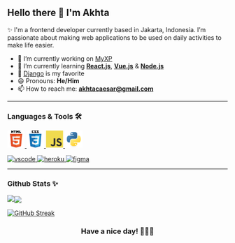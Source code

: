 ## Hello there 👋 I'm Akhta

✨ I'm a frontend developer currently based in Jakarta, Indonesia. I’m passionate about making web applications to be used on daily activities to make life easier.

- 🔭 I’m currently working on [MyXP](https://github.com/Akosovski/MyXP)
- 🌱 I’m currently learning **[React.js](https://reactjs.org/)**, **[Vue.js](https://vuejs.org/)** & **[Node.js](https://nodejs.org/en/)**
- 💙 [Django](https://docs.djangoproject.com/en/4.0/) is my favorite
- 😄 Pronouns: **He/Him**
- 📫 How to reach me: **akhtacaesar@gmail.com**

---

### Languages & Tools 🛠️

<p align="left">
  <a href="https://www.w3.org/html/" target="_blank"> <img src="https://raw.githubusercontent.com/devicons/devicon/master/icons/html5/html5-original-wordmark.svg" alt="html5" width="40" height="40"/> </a>
  </a> <a href="https://www.w3schools.com/css/" target="_blank"> <img src="https://raw.githubusercontent.com/devicons/devicon/master/icons/css3/css3-original-wordmark.svg" alt="css3" width="40" height="40"/> </a>
  <a href="https://developer.mozilla.org/en-US/docs/Web/JavaScript" target="_blank"> <img src="https://raw.githubusercontent.com/devicons/devicon/master/icons/javascript/javascript-original.svg" alt="javascript" width="40" height="40"/> </a>
  <a href="https://www.python.org" target="_blank"> <img src="https://raw.githubusercontent.com/devicons/devicon/master/icons/python/python-original.svg" alt="python" width="40" height="40"/> </a>
</p>

<p align="left">
  <a href="https://code.visualstudio.com/" target="_blank"> <img src="https://raw.githubusercontent.com/UjwalKandi/UjwalKandi/changes-to-readme/svg/visual-studio-code-1.svg" alt="vscode" width="40" height="40"/> </a>
  <a href="https://heroku.com" target="_blank"> <img src="https://www.vectorlogo.zone/logos/heroku/heroku-icon.svg" alt="heroku" width="40" height="40"/> </a>
  <a href="https://www.figma.com/" target="_blank"> <img src="https://www.vectorlogo.zone/logos/figma/figma-icon.svg" alt="figma" width="40" height="40"/> </a>
</p>

---

### Github Stats ✨

<a href="https://github.com/Akosovski">
 <img align="left" src="https://github-readme-stats.vercel.app/api?username=Akosovski&show_icons=true&theme=github_dark&line_height=27&count_private=true&hide_border=true"/>
</a>

<a href="https://github.com/Akosovski">
  <img align="center" src="https://github-readme-stats.vercel.app/api/top-langs/?username=Akosovski&theme=github_dark&hide_border=true"/>
</a>

[![GitHub Streak](https://streak-stats.demolab.com?user=Akosovski&theme=github-dark-blue&hide_border=true)](https://git.io/streak-stats)

<h3 align="center">Have a nice day! 👨🏻‍💻</h3>
